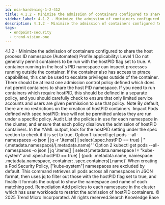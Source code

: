 ```yaml
---
id: nsa-hardening-1-2-412
title: 4.1.2 - Minimize the admission of containers configured to share the host process ID namespace (Automated)
sidebar_label: 4.1.2 - Minimize the admission of containers configured to share the host process ID namespace (Automated)
description: 4.1.2 - Minimize the admission of containers configured to share the host process ID namespace (Automated)
tags:
  - endpoint-security
  - trend-vision-one
---
```


 4.1.2 - Minimize the admission of containers configured to share the host process ID namespace (Automated) Profile applicability: Level 1 Do not generally permit containers to be run with the hostPID flag set to true. A container running in the host's PID namespace can inspect processes running outside the container. If the container also has access to ptrace capabilities, this can be used to escalate privileges outside of the container. There should be at least one admission control policy defined which does not permit containers to share the host PID namespace. If you need to run containers which require hostPID, this should be defined in a separate policy, and you should carefully check to ensure that only limited service accounts and users are given permission to use that policy. Note By default, there are no restrictions on the creation of hostPID containers. Impact Pods defined with spec.hostPID: true will not be permitted unless they are run under a specific policy. Audit List the policies in use for each namespace in the cluster, and ensure that each policy disallows the admission of hostPID containers. In the YAML output, look for the hostPID setting under the spec section to check if it is set to true. Option 1 kubectl get pods --all-namespaces -o json | jq -r '.items[] | select(.spec.hostPID == true) | "\(.metadata.namespace)/\(.metadata.name)"' Option 2 kubectl get pods --all-namespaces -o json | jq '.items[] | select(.metadata.namespace != "kube-system" and .spec.hostPID == true) | {pod: .metadata.name, namespace: .metadata.namespace, container: .spec.containers[].name}' When creating a Pod Security Policy, ["kube-system"] namespaces are excluded by default. This command retrieves all pods across all namespaces in JSON format, then uses jq to filter out those with the hostPID flag set to true, and finally it formats the output to show the namespace and name of each matching pod. Remediation Add policies to each namespace in the cluster which has user workloads to restrict the admission of hostPID containers. © 2025 Trend Micro Incorporated. All rights reserved.Search Knowledge Base